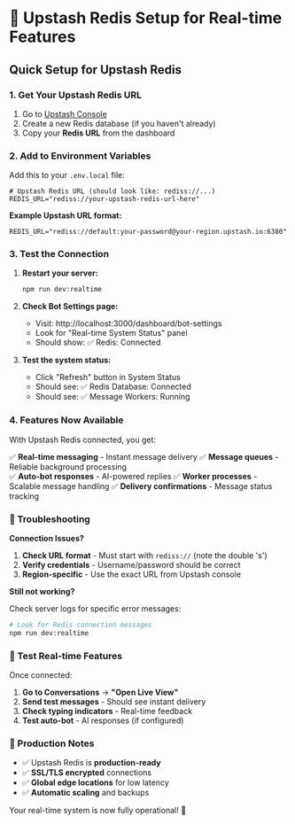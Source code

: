 # 🚀 Upstash Redis Setup for Real-time Features

## Quick Setup for Upstash Redis

### 1. Get Your Upstash Redis URL

1. Go to [Upstash Console](https://console.upstash.com/)
2. Create a new Redis database (if you haven't already)
3. Copy your **Redis URL** from the dashboard

### 2. Add to Environment Variables

Add this to your `.env.local` file:

```env
# Upstash Redis URL (should look like: rediss://...)
REDIS_URL="rediss://your-upstash-redis-url-here"
```

**Example Upstash URL format:**

```env
REDIS_URL="rediss://default:your-password@your-region.upstash.io:6380"
```

### 3. Test the Connection

1. **Restart your server:**

   ```bash
   npm run dev:realtime
   ```

2. **Check Bot Settings page:**

   - Visit: http://localhost:3000/dashboard/bot-settings
   - Look for "Real-time System Status" panel
   - Should show: ✅ Redis: Connected

3. **Test the system status:**
   - Click "Refresh" button in System Status
   - Should see: ✅ Redis Database: Connected
   - Should see: ✅ Message Workers: Running

### 4. Features Now Available

With Upstash Redis connected, you get:

✅ **Real-time messaging** - Instant message delivery
✅ **Message queues** - Reliable background processing  
✅ **Auto-bot responses** - AI-powered replies
✅ **Worker processes** - Scalable message handling
✅ **Delivery confirmations** - Message status tracking

### 🔧 Troubleshooting

**Connection Issues?**

1. **Check URL format** - Must start with `rediss://` (note the double 's')
2. **Verify credentials** - Username/password should be correct
3. **Region-specific** - Use the exact URL from Upstash console

**Still not working?**

Check server logs for specific error messages:

```bash
# Look for Redis connection messages
npm run dev:realtime
```

### 🎯 Test Real-time Features

Once connected:

1. **Go to Conversations** → **"Open Live View"**
2. **Send test messages** - Should see instant delivery
3. **Check typing indicators** - Real-time feedback
4. **Test auto-bot** - AI responses (if configured)

### 🌟 Production Notes

- ✅ Upstash Redis is **production-ready**
- ✅ **SSL/TLS encrypted** connections
- ✅ **Global edge locations** for low latency
- ✅ **Automatic scaling** and backups

Your real-time system is now fully operational! 🚀
